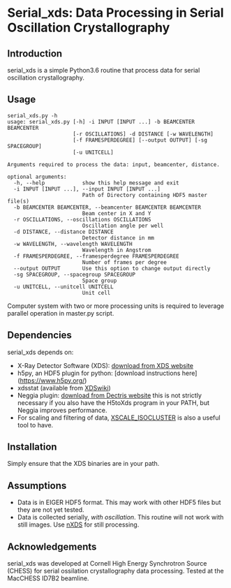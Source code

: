 Serial_xds: Data Processing in Serial Oscillation Crystallography
================

Introduction
----------------
serial_xds is a simple Python3.6 routine that process data for serial oscillation crystallography.

Usage
----------------
    serial_xds.py -h
    usage: serial_xds.py [-h] -i INPUT [INPUT ...] -b BEAMCENTER BEAMCENTER
                         [-r OSCILLATIONS] -d DISTANCE [-w WAVELENGTH]
                         [-f FRAMESPERDEGREE] [--output OUTPUT] [-sg SPACEGROUP]
                         [-u UNITCELL]

    Arguments required to process the data: input, beamcenter, distance.

    optional arguments:
      -h, --help            show this help message and exit
      -i INPUT [INPUT ...], --input INPUT [INPUT ...]
                            Path of Directory containing HDF5 master file(s)
      -b BEAMCENTER BEAMCENTER, --beamcenter BEAMCENTER BEAMCENTER
                            Beam center in X and Y
      -r OSCILLATIONS, --oscillations OSCILLATIONS
                            Oscillation angle per well
      -d DISTANCE, --distance DISTANCE
                            Detector distance in mm
      -w WAVELENGTH, --wavelength WAVELENGTH
                            Wavelength in Angstrom
      -f FRAMESPERDEGREE, --framesperdegree FRAMESPERDEGREE
                            Number of frames per degree
      --output OUTPUT       Use this option to change output directly
      -sg SPACEGROUP, --spacegroup SPACEGROUP
                            Space group
      -u UNITCELL, --unitcell UNITCELL
                            Unit cell

Computer system with two or more processing units is required to leverage parallel operation in master.py script.

Dependencies
--------------
serial_xds depends on:

* X-Ray Detector Software (XDS): [download from XDS website](http://xds.mpimf-heidelberg.mpg.de/)
* h5py, an HDF5 plugin for python: [download instructions here] (https://www.h5py.org/)
* xdsstat (available from [XDSwiki](https://strucbio.biologie.uni-konstanz.de/xdswiki/index.php/Xdsstat#Availability))
* Neggia plugin: [download from Dectris website](https://www.dectris.com/accounts/login/?next=/support/downloads/software/neggia/) this is not strictly necessary if you also have the H5toXds program in your PATH, but Neggia improves performance.
* For scaling and filtering of data, [XSCALE_ISOCLUSTER](https://strucbio.biologie.uni-konstanz.de/xdswiki/index.php/XSCALE_ISOCLUSTER) is also a useful tool to have.

Installation
---------------
Simply ensure that the XDS binaries are in your path.

Assumptions
---------------

* Data is in EIGER HDF5 format. This may work with other HDF5 files but they are not yet tested.
* Data is collected serially, <i>with oscillation</i>. This routine will not work with still images. Use [nXDS](http://nxds.mpimf-heidelberg.mpg.de/) for still processing.

Acknowledgements
-----------------
serial_xds was developed at Cornell High Energy Synchrotron Source (CHESS) for serial ossilation crystallography data processing. Tested at the MacCHESS ID7B2 beamline.
